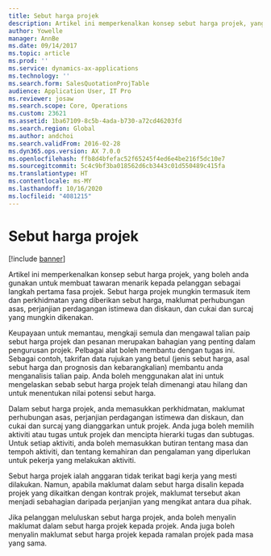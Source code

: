 ```yaml
---
title: Sebut harga projek
description: Artikel ini memperkenalkan konsep sebut harga projek, yang boleh anda gunakan untuk membuat tawaran menarik kepada pelanggan sebagai langkah pertama fasa projek. Sebut harga projek mungkin termasuk item dan perkhidmatan yang diberikan sebut harga, maklumat perhubungan asas, perjanjian perdagangan istimewa dan diskaun, dan cukai dan surcaj yang mungkin dikenakan.
author: Yowelle
manager: AnnBe
ms.date: 09/14/2017
ms.topic: article
ms.prod: ''
ms.service: dynamics-ax-applications
ms.technology: ''
ms.search.form: SalesQuotationProjTable
audience: Application User, IT Pro
ms.reviewer: josaw
ms.search.scope: Core, Operations
ms.custom: 23621
ms.assetid: 1ba67109-8c5b-4ada-b730-a72cd46203fd
ms.search.region: Global
ms.author: andchoi
ms.search.validFrom: 2016-02-28
ms.dyn365.ops.version: AX 7.0.0
ms.openlocfilehash: ffb8d4bfefac52f65245f4ed6e4be216f5dc10e7
ms.sourcegitcommit: 5c4c9bf3ba018562d6cb3443c01d550489c415fa
ms.translationtype: HT
ms.contentlocale: ms-MY
ms.lasthandoff: 10/16/2020
ms.locfileid: "4081215"
---
```

# <a name="project-quotations"></a>Sebut harga projek

[!include [banner](../includes/banner.md)]

Artikel ini memperkenalkan konsep sebut harga projek, yang boleh anda gunakan untuk membuat tawaran menarik kepada pelanggan sebagai langkah pertama fasa projek. Sebut harga projek mungkin termasuk item dan perkhidmatan yang diberikan sebut harga, maklumat perhubungan asas, perjanjian perdagangan istimewa dan diskaun, dan cukai dan surcaj yang mungkin dikenakan. 

Keupayaan untuk memantau, mengkaji semula dan mengawal talian paip sebut harga projek dan pesanan merupakan bahagian yang penting dalam pengurusan projek. Pelbagai alat boleh membantu dengan tugas ini. Sebagai contoh, takrifan data rujukan yang betul (jenis sebut harga, asal sebut harga dan prognosis dan kebarangkalian) membantu anda menganalisis talian paip. Anda boleh menggunakan alat ini untuk mengelaskan sebab sebut harga projek telah dimenangi atau hilang dan untuk menentukan nilai potensi sebut harga. 

Dalam sebut harga projek, anda memasukkan perkhidmatan, maklumat perhubungan asas, perjanjian perdagangan istimewa dan diskaun, dan cukai dan surcaj yang dianggarkan untuk projek. Anda juga boleh memilih aktiviti atau tugas untuk projek dan mencipta hierarki tugas dan subtugas. Untuk setiap aktiviti, anda boleh memasukkan butiran tentang masa dan tempoh aktiviti, dan tentang kemahiran dan pengalaman yang diperlukan untuk pekerja yang melakukan aktiviti. 

Sebut harga projek ialah anggaran tidak terikat bagi kerja yang mesti dilakukan. Namun, apabila maklumat dalam sebut harga disalin kepada projek yang dikaitkan dengan kontrak projek, maklumat tersebut akan menjadi sebahagian daripada perjanjian yang mengikat antara dua pihak. 

Jika pelanggan meluluskan sebut harga projek, anda boleh menyalin maklumat dalam sebut harga projek kepada projek. Anda juga boleh menyalin maklumat sebut harga projek kepada ramalan projek pada masa yang sama.



